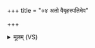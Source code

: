 +++
title = "०४ अतो वैबृहस्पतिमेव"

+++
<details><summary>मूलम् (VS)</summary>

अतो॒ वैबृह॒स्पति॑मे॒व ब्रह्म॒ प्र वि॑श॒त्विन्द्रं॑ क्ष॒त्रं तथा॒ वा इति॑ ॥
</details>